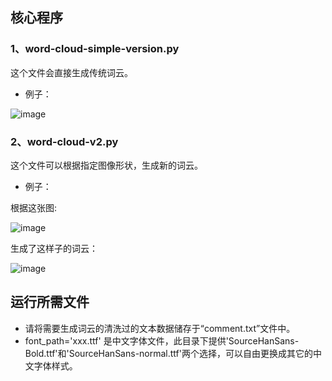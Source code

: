 ## 核心程序

### 1、word-cloud-simple-version.py
这个文件会直接生成传统词云。

- 例子：


![image](http://github.com//rio26/weibo-comments-word-cloud/tree/master/source/result-from-simple-version.png)

### 2、word-cloud-v2.py
这个文件可以根据指定图像形状，生成新的词云。


- 例子：


根据这张图:

![image](http://github.com//rio26/weibo-comments-word-cloud/tree/master/source/j2.png)

生成了这样子的词云：

![image](http://github.com//rio26/weibo-comments-word-cloud/tree/master/source/result-from-v2.png)


## 运行所需文件

- 请将需要生成词云的清洗过的文本数据储存于“comment.txt”文件中。
- font_path='xxx.ttf' 是中文字体文件，此目录下提供'SourceHanSans-Bold.ttf'和'SourceHanSans-normal.ttf'两个选择，可以自由更换成其它的中文字体样式。
